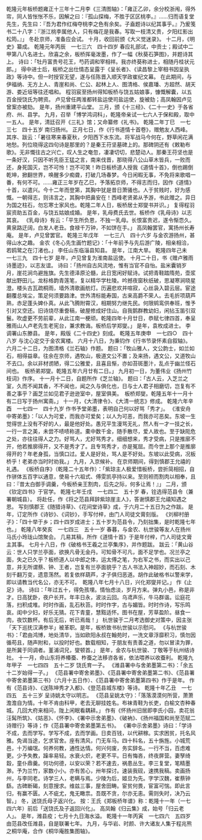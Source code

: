 <!-- { "loadSidebar": true } -->
乾隆元年板桥题雍正十三年十二月李《三清图轴》：「雍正乙卯，余分校浙闱，得外帘，同人皆怅怅不乐，因解之曰：『孤山探梅，不胜于区区桃李。』……归而语复堂先生，先生曰：『吾为君作红梅夺桃李之色有余矣。子盍题诗以纪其事乎。』乃爰笺书二十八字：『浙江桃李属他人，只有梅花是我春。写取一枝清又贵，夕阳红影出松筠。』」
冬赴京师，准备应会试。
十月，收回前颁《大义觉迷录》。
十二月，《明史》纂成。
乾隆元年丙辰　一七三六　四十四岁
春应礼部试，中贡士；殿试中二甲第八八名进士。欣喜之余，板桥挥毫泼墨，作了一幅《秋葵石笋图》，并题诗其上。
诗曰：「牡丹富贵号花王，芍药调和宰相祥。我亦终葵称进士，相随丹桂状元郎。」
得中进士后，板桥之出仕情态呈露于《呈长者》、《读昌黎上宰相书因呈执政》等诗中。但一时授官无望，遂与任陈晋入顺天学政崔纪文幕。
在此期间，与伊福纳、无方上人、青崖和尚、仁公、起林上人、图清格、侯嘉璠、方超然、胡天游、娄近垣等往还唱和。
程羽宸至扬州得知板桥与饶五姑娘事，慷慨解囊，以五百金授饶氏为聘资。
卢见曾任两淮都转盐运使司盐运使，旋被劾；高凤翰因卢见曾案亦被劾。
是年，扬州重建平山堂。
三月，颁《十三经》、《二十一史》于各省府、州、县学。
九月，召举「博学鸿词科」，乾隆帝亲试一七六人于保和殿，取中一五人。
是年，清廷召开《三礼》馆；又命纂修《礼书》。
乾隆二年丁巳　一七三七　四十五岁
南归扬州。
正月七日，作《行书道情十首卷》，赠勉友人西峰。
其序、跋云：「暑往寒来春夏秋，夕阳西下水东流。将军战马今何在，野草闲花满地愁。列位晓得这四句诗是那里的？是秦王苻坚墓碑上的。那碑阴还有《敕勒布歌》。无非慨往古之兴亡，叹人生之奄忽，凄凄切切，悲楚动人。那秦王苻坚也是一条好汉，只因不听先臣王猛之言，南来伐晋，那晓得八公山草木皆兵，一败而还，身死国灭，岂不可怜！岂不可笑！昨日板桥道人授我《道情十首》，倒也踢倒乾坤，掀翻世界，唤醒多少痴聋，打破几场春梦。今日闲暇无事，不免将来歌唱一番，有何不可。……雍正三年岁在乙巳，予落拓京师，不得志而归，因作《道情》十首，以遣兴。今十二年而登第，其胸中犹是昔日萧骚也。人于贫贱时，好为感慨。一朝得志，则讳言之，其胸中把鼻安在！西峰老贤弟从予游，书此赠之。异日为国之柱石，勿忘寒士家风也。乾隆二年人日，板桥居士郑燮书并识。」
复得程羽宸资助五百金，与饶五姑娘成婚。
是年，乳母费氏去世。板桥作《乳母诗》以志其哀。
《乳母诗》有云：「平生所负恩，不独一乳母。长恨富贵迟，遂令惭恧久。黄泉路迂阔，白发人老丑。食禄千万钟，不如饼在手。」
高凤翰罢官，寓扬州长寿庵。
是年，卢见曾罢官。
乾隆三年戊年　一七三八　四十六岁
与金农游扬州，甚得山水之趣。
金农《冬心先生画竹题记》：「十年前予与先后游广陵，相亲相洽，若鸥鹭之在汀渚也。」
李任山东临淄县知县。
是年，江南大旱。
乾隆四年己未　一七三九　四十七岁
是年，卢见曾复为淮南盐运使。
十月二十日，书《赠卢雅雨诗墨迹》，以志友谊。
诗曰：「扬州自古风流地，惟有当官不自怡。盐米囊销岁月，崖花涧鸟避旌旗。先生德泽原沦髓，此日宽闲好赋诗。试把青鞋踏隋苑，壶浆献出野田儿。龙标格韵青莲笔，复以精华学杜陵。吟撼夜窗秋纸破，思凝寒涧晓星澄。楼头古瓦疏桐雨，墙外清歌画舫灯。历遍悲欢并喧寂，心丝袅入碧云层。宦途翻覆总埃尘，策足何须要路津。世外清标能寿国，古来高爵不荣人。去毛折项葫芦熟，赤足蓬头婢仆真。从此飞腾附霄汉，相期努力继先民。何限鹓鸾供奉班，惟予引对又空还。旧诗烧尽重誊稿，破屋修成好住山。自我鹅群教幼妇，闲拈玉笛引双鬟。吹虚更不劳前辈，从此江南一梗顽。乾隆四年十月廿日，恭赋七律四首，奉呈雅雨山人卢老先生老宪台，兼求教诲。板桥后学郑燮。」
是年，袁枚成进士。
李调署山东滕县。
是年，殿版《二十四史》刻成。
乾隆五年庚申　一七四○　四十八岁
与沈心定交于金农寓楼。
六月十八日，为秉钧作《行书节录怀素自叙轴》。
六月二十二日，为图清格《兰石轴》作题。
题曰：「牧山雅人，文公韵士，如兰如石，相得益章。往余在京师，遇牧山，极道文公不置；及来扬，遇文公，又道牧山不去口。余以非材谫陋，得二公雅爱，且喜且惭，亦如苔斑墨汁，乱点于幽兰怪石间也。　板桥弟郑燮。乾隆五年六月廿有二日。」
九月初一日，为董伟业《扬州竹枝词》作序。
十一月十二日，自题所作《芝兰轴》。
题曰：「古人云，入芝兰之室，久而不闻其香，不不闻也，闻之久与俱化也，日与士人君子相磨切，岂复有不善之事乎？画芝兰如见君子逊逊室中，屋室俱美。　板桥郑燮。乾隆五年十一月十有二日写于扬州寓斋。」
十一月，《大清律令》、《大清一统志》修成。
乾隆六年辛酉　一七四一　四十九岁
作书予堂弟墨，表明自己何以好骂「秀才」。
《淮安舟中寄弟墨》：「以人为可爱，而我亦可爱矣；以人为可恶，而我亦可恶矣。东坡一生觉得世上没有不好的人，最是他好处。愚兄平生漫骂无礼，然人有一才一技之长，一行一言之美，未尝不啧啧称道。橐中数千金，随手散尽，爱人故也。至于缺阨危之处，亦往往得人之力。好骂人，尤好骂秀才。细细想来，秀才受病，只是推廓不开，他若推廓得开，又不是秀才了。且专骂秀才，亦是冤屈。而今世上那个是推廓得开的？年老身孤，当慎口过。爱人是好处，骂人是不好处。东坡以此受病，况板桥乎！老弟亦当时时劝我。」
九月，入京候补。
在京师期间，得到慎郡王允禧的礼遇。
《板桥自序》（乾隆二十五年作）：「紫琼主人极爱惜板桥，尝折简相招，自作骈体五百字以通意，使易十六祖式、傅雯凯亭持以来。至则袒而割肉以相奉，且曰：『昔太白御手调羹，今板桥亲王割肉，后先之际，何多让焉！』」
二月，颁《钦定四书》于官学。
乾隆七年壬戌　一七四二　五十岁
春，铨选得范县令（兼署朝城县）。
将赴任，作《将之范县拜辞紫琼崖主人》，答谢慎郡王允禧知遇之恩。
写刻慎郡王《随猎诗草》、《花间堂诗草》成，于六月二十五日为之作跋。
是年，订定所作《诗钞》、《词钞》，手写付梓，由门人司徒文膏刻版。
《刘柳村册子》：「四十举于乡；四十四岁成进士；五十岁为范县令，乃刻拙集，是时乾隆七年也。」
乾隆八年癸亥　一七四三　五十一岁
春暮，与金农、杭世骏等友人在扬州马氏小玲珑山馆聚会。
几易其稿，所作《道情十首》于是年付梓，门人司徒文膏主其事。
七月十八日，作《破格书王羲之兰亭集序》，并作题跋。
跋云：「黄山谷云：世人只学兰亭面，欲换凡骨无金丹。可知骨不可凡，面不足学也。况兰亭之面，失之已久乎？板桥道人以中郎之体，运太傅之笔，为右军之书，而实出以己意，并无所谓蔡、钟、王者，岂复有兰亭面貌乎？古人书法入神超妙，而石刻、木刻千翻万变，遗意荡然。若复依样葫芦，才子俱归恶道。胡作此破格书以警来学，即以请教当代名公，亦无不可。　乾隆八年七月十八日，兴化郑燮并记。」
作《止足》诗。
诗曰：「年过五十，得免孩埋。情怡虑淡，岁月方来。弹丸小邑，称是非才。日高犹卧，夜户长开。年丰日永，波淡云回。乌鸢声乐，牛马群谐。讼庭花落，扫积成堆。时时作画，乱石秋苔。时时作字，古与媚皆。时时作诗，写乐鸣哀。闺中少妇，好乐无猜。花下青童，慧黠适怀。图书在屋，芳草盈阶。昼食一肉，夜饮数杯。有后无后，听已焉哉！」
杭世骏于二月考选御史对策中，因主张「天下巡抚汉满参半」被革职。是年，板桥致书杭世骏以示慰问。
《与杭世骏书》：「君由鸿博，地处清华，当如欧阳永叔在翰苑时，一洗文章浮靡积习，慎勿因循苟且，随声附和，以投时好也。数载相知，于朋友有责善之道，勿以冒渎为罪，是所冀于同调者。堇浦词兄，燮顿首。」
是年，金农与杭世骏、丁敬等于杭州结诗社。
十一月，命山东将养椿蚕、柞蚕之法移咨各省，依法喂养以收蚕利。
乾隆九年甲子　一七四四　五十二岁
饶氏育一子。
《潍县署中与舍弟墨第二书》：「余五十二岁始得一子。」
《范县署中寄舍弟墨》、《范县署中寄舍弟墨第二书》、《范县署中寄舍弟墨第三书》（六月十五日作）、《范县署中寄舍弟墨第四书》作于是年。
作有《范县诗》、《送陈坤秀才入都》、《登范县城东楼》等诗。
乾隆十年乙丑　一七四五　五十三岁
呈诗姚太守以明志。
《范县呈姚太守》：「落落漠漠何所营，萧萧澹澹自为情。十年不肯由科甲，老去无聊挂姓名。布袜青鞋为长吏，白榆文杏种春城。几回大府来相问，陇上闲眠看耦耕。」
作有《怀扬州旧居即李氏小园，卖花翁汪髯所筑》、《姑恶》、《怀李》、《署中示舍弟墨》、《破衲》、《扬州福国和尚至范赋二诗赠行》等诗；作《范县署中寄舍弟墨第五书》。
《署中示舍弟墨》诗曰：「学诗不成，去而学写。学写不成，去而学画。日卖百钱，以代耕稼。实求困贫，托名风雅。免谒当途，乞求官舍。座有清风，门无车马。四十科名，五十旃旌。小城荒邑，十万编氓。何养何教，通性达情。何兴何废，务实辞名。一行不当，百虑难更。少予失教，躁率易轻。水衰火炽，老更不平。日有悔吝，终夜屏营。妻孥绮縠，童仆鼎羹。何功何德，以安以荣？若不速去，祸患丛生。李三复堂，笔精墨渺。予为兰竹，家数小小。亦有苦心，卅年探讨。速装我砚，速携我稿。卖画扬州，与李同老。诗学三人，老瞒与焉。少陵为后，姬旦为先。字学汉魏，崔蔡钟繇。古碑断碣，刻意搜求。维兹三事，屋舍田畴。宦贫何畏，宦富可惴。即此言归，有赢不匮。人不疵尤，鬼无瞰祟。吾既不贪，尔亦无恚。需则失时，决乃云智。」
冬，送饶氏母子返兴化。
按：王氏《郑板桥年谱》称：乾隆十一年（一七四六年）前后「送饶氏及子返回兴化」。
高凤翰《归云集》成，始号「归云老人」。
是年，潍县疫；七月十九日海水溢。
乾隆十一年丙寅　一七四六　五四岁
由范县改任潍县，自是联署七年。
九月，与华岩、时颜、许大诸友人集于程兆熊之桐华庵，合作《桐华庵胜集图轴》。
